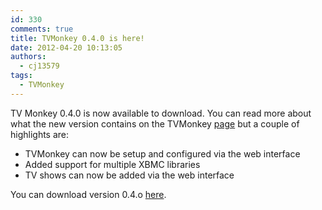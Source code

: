```yaml
---
id: 330
comments: true
title: TVMonkey 0.4.0 is here!
date: 2012-04-20 10:13:05
authors:
  - cj13579
tags:
  - TVMonkey
---
```

TV Monkey 0.4.0 is now available to download. You can read more about what the new version contains on the TVMonkey [page](http://cj13579.dyndns-server.com/site/?page_id=190) but a couple of highlights are:

<div>
  <ul>
    <li>
      TVMonkey can now be setup and configured via the web interface
    </li>
    <li>
      Added support for multiple XBMC libraries
    </li>
    <li>
      TV shows can now be added via the web interface
    </li>
  </ul>
</div>

You can download version 0.4.o [here](http://104.196.105.206/wp-content/uploads/2012/04/tvmonkey-0.4.0.zip).